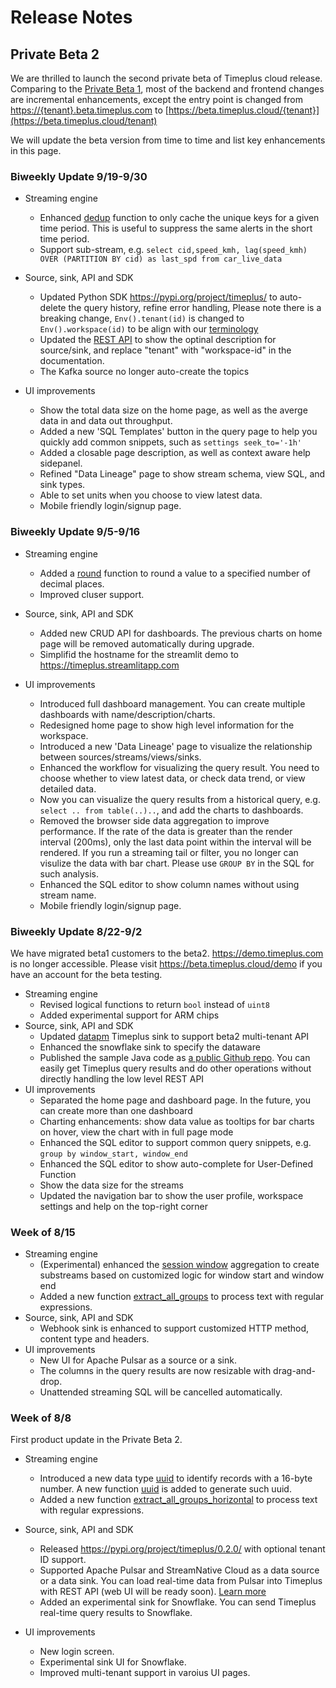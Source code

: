 # Release Notes

## Private Beta 2

We are thrilled to launch the second private beta of Timeplus cloud release. Comparing to the [Private Beta 1](private-beta-1), most of the backend and frontend changes are incremental enhancements, except the entry point is changed from [https://{tenant}.beta.timeplus.com](https://tenant.beta.timeplus.com) to [https://beta.timeplus.cloud/{tenant}](https://beta.timeplus.cloud/tenant)

We will update the beta version from time to time and list key enhancements in this page.

### Biweekly Update 9/19-9/30

* Streaming engine
  * Enhanced [dedup](functions#dedup) function to only cache the unique keys for a given time period. This is useful to suppress the same alerts in the short time period. 
  * Support sub-stream, e.g. `select cid,speed_kmh, lag(speed_kmh) OVER (PARTITION BY cid) as last_spd from car_live_data` 
* Source, sink, API and SDK
  * Updated Python SDK https://pypi.org/project/timeplus/ to auto-delete the query history, refine error handling, Please note there is a breaking change, `Env().tenant(id)` is changed to `Env().workspace(id)` to be align with our [terminology](glossary#workspace) 
  * Updated the [REST API](/rest) to show the optinal description for source/sink, and replace "tenant" with "workspace-id" in the documentation.
  * The Kafka source no longer auto-create the topics
  
* UI improvements
  * Show the total data size on the home page, as well as the averge data in and data out throughput.
  * Added a new 'SQL Templates' button in the query page to help you quickly add common snippets, such as `settings seek_to='-1h'`
  * Added a closable page description, as well as context aware help sidepanel.
  * Refined "Data Lineage" page to show stream schema, view SQL, and sink types.
  * Able to set units when you choose to view latest data.
  * Mobile friendly login/signup page.

### Biweekly Update 9/5-9/16

* Streaming engine
  * Added a [round](functions#round) function to round a value to a specified number of decimal places.
  * Improved cluser support.
* Source, sink, API and SDK
  * Added new CRUD API for dashboards. The previous charts on home page will be removed automatically during upgrade.
  * Simplifid the hostname for the streamlit demo to https://timeplus.streamlitapp.com
  
* UI improvements
  * Introduced full dashboard management. You can create multiple dashboards with name/description/charts.
  * Redesigned home page to show high level information for the workspace.
  * Introduced a new 'Data Lineage' page to visualize the relationship between sources/streams/views/sinks.
  * Enhanced the workflow for visualizing the query result. You need to choose whether to view latest data, or check data trend, or view detailed data.
  * Now you can visualize the query results from a historical query, e.g. `select .. from table(..)..`, and add the charts to dashboards.
  * Removed the browser side data aggregation to improve performance. If the rate of the data is greater than the render interval (200ms), only the last data point within the interval will be rendered.  If you run a streaming tail or filter, you no longer can visulize the data with bar chart. Please use `GROUP BY` in the SQL for such analysis.
  * Enhanced the SQL editor to show column names without using stream name.
  * Mobile friendly login/signup page.

###  Biweekly Update 8/22-9/2

We have migrated beta1 customers to the beta2. https://demo.timeplus.com is no longer accessible. Please visit https://beta.timeplus.cloud/demo if you have an account for the beta testing.

* Streaming engine
  * Revised logical functions to return `bool` instead of `uint8`
  * Added experimental support for ARM chips
* Source, sink, API and SDK
  * Updated [datapm](https://datapm.io/docs/quick-start/) Timeplus sink to support beta2 multi-tenant API
  * Enhanced the snowflake sink to specify the dataware
  * Published the sample Java code as [a public Github repo](https://github.com/timeplus-io/java-demo). You can easily get Timeplus query results and do other operations without directly handling the low level REST API 
* UI improvements
  * Separated the home page and dashboard page. In the future, you can create more than one dashboard
  * Charting enhancements: show data value as tooltips for bar charts on hover, view the chart with in full page mode 
  * Enhanced the SQL editor to support common query snippets, e.g. `group by window_start, window_end`
  * Enhanced the SQL editor to show auto-complete for User-Defined Function
  * Show the data size for the streams
  * Updated the navigation bar to show the user profile, workspace settings and help on the top-right corner

###  Week of 8/15

* Streaming engine
  * (Experimental) enhanced the [session window](functions#session) aggregation to create substreams based on customized logic for window start and window end
  * Added a new function [extract_all_groups](functions#extract_all_groups) to process text with regular expressions.
* Source, sink, API and SDK
  * Webhook sink is enhanced to support customized HTTP method, content type and headers.
* UI improvements
  * New UI for Apache Pulsar as a source or a sink.
  * The columns in the query results are now resizable with drag-and-drop.
  * Unattended streaming SQL will be cancelled automatically.

###  Week of 8/8

First product update in the Private Beta 2.

* Streaming engine
  * Introduced a new data type [uuid](datatypes) to identify records with a 16-byte number. A new function [uuid](functions#uuid) is added to generate such uuid.
  * Added a new function [extract_all_groups_horizontal](functions#extract_all_groups_horizontal) to process text with regular expressions.
  
* Source, sink, API and SDK
  * Released https://pypi.org/project/timeplus/0.2.0/ with optional tenant ID support.
  * Supported Apache Pulsar and StreamNative Cloud as a data source or a data sink. You can load real-time data from Pulsar into Timeplus with REST API (web UI will be ready soon). [Learn more](ingestion#pulsar)
  * Added an experimental sink for Snowflake. You can send Timeplus real-time query results to Snowflake.
* UI improvements
  * New login screen.
  * Experimental sink UI for Snowflake.
  * Improved multi-tenant support in varoius UI pages.
